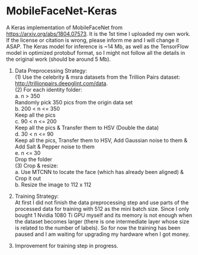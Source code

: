 # MobileFaceNet-Keras
A Keras implementation of MobileFaceNet from https://arxiv.org/abs/1804.07573. It is the 1st time I uploaded my own work. If the license or citation is wrong, please inform me and I will change it ASAP. The Keras model for inference is ~14 Mb, as well as the TensorFlow model in optimized protobuf format, so I might not follow all the details in the original work (should be around 5 Mb). 
  
1. Data Preprocessing Strategy:  
(1) Use the celebrity & msra datasets from the Trillion Pairs dataset: http://trillionpairs.deepglint.com/data.  
(2) For each identity folder:  
a. n > 350  
Randomly pick 350 pics from the origin data set  
b. 200 < n <= 350  
Keep all the pics  
c. 90 < n <= 200  
Keep all the pics & Transfer them to HSV (Double the data)  
d. 30 < n <= 90  
Keep all the pics, Transfer them to HSV, Add Gaussian noise to them & Add Salt & Pepper noise to them  
e. n <= 30  
Drop the folder  
(3) Crop & resize:  
a. Use MTCNN to locate the face (which has already been aligned) & Crop it out  
b. Resize the image to 112 x 112  

2. Training Strategy:  
At first I did not finish the data preprocessing step and use parts of the processed data for training with 512 as the mini batch size. Since I only bought 1 Nvidia 1080 Ti GPU myself and its memory is not enough when the dataset becomes larger (there is one intermediate layer whose size is related to the number of labels). So for now the training has been paused and I am waiting for upgrading my hardware when I got money.  
  
3. Improvement for training step in progress.  
